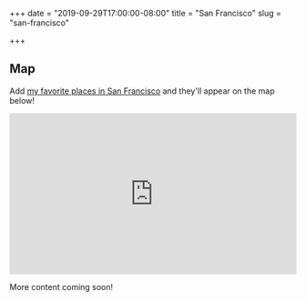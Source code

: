 +++
date = "2019-09-29T17:00:00-08:00"
title = "San Francisco"
slug = "san-francisco"

+++

## Map
Add [my favorite places in San Francisco](https://goo.gl/maps/uSKv6DAr47F8UhRe7) and
they'll appear on the map below!

<div style="position: relative; padding-bottom: 56.25%; height: 0; overflow: hidden;">
  <iframe src="https://www.google.com/maps/embed/v1/place?q=san%20francisco&key=AIzaSyDLYiOj_9ow-VnEoGuZ0_4wG7K0c4vuoQo" allowfullscreen style="position: absolute; top: 0; left: 0; width: 100%; height: 100%; border:0;"></iframe>
</div>

More content coming soon!